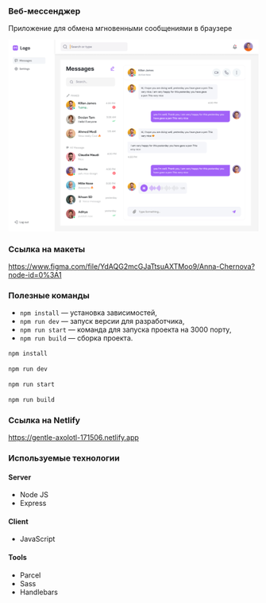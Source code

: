 ### Веб-мессенджер

Приложение для обмена мгновенными сообщениями в браузере

![Main](static/messenger.png)

### Ссылка на макеты

https://www.figma.com/file/YdAQG2mcGJaTtsuAXTMoo9/Anna-Chernova?node-id=0%3A1


### Полезные команды
- `npm install` — установка зависимостей,
- `npm run dev` — запуск версии для разработчика,
- `npm run start` — команда для запуска проекта на 3000 порту,
- `npm run build` — сборка проекта.

```sh
npm install
```

```sh
npm run dev
```

```sh
npm run start
```

```sh
npm run build
```

### Ссылка на Netlify

https://gentle-axolotl-171506.netlify.app

### Используемые технологии

#### Server

- Node JS
- Express

#### Client

- JavaScript

#### Tools

- Parcel
- Sass
- Handlebars
